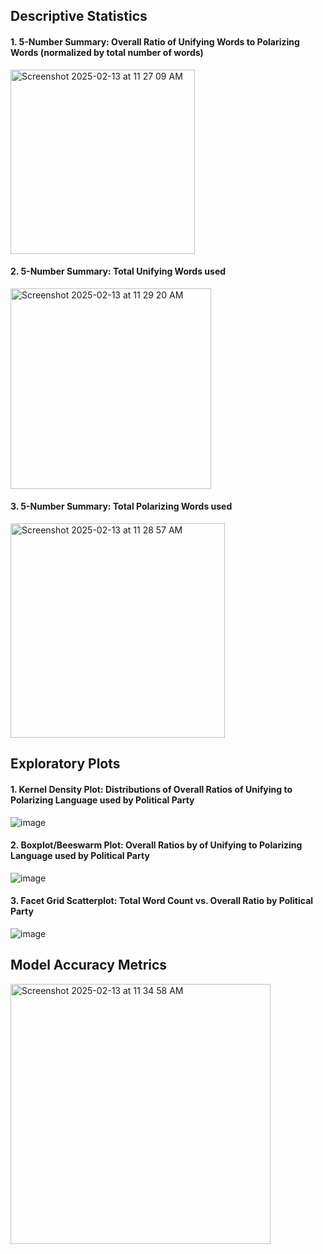 ## Descriptive Statistics 

#### 1. 5-Number Summary: Overall Ratio of Unifying Words to Polarizing Words (normalized by total number of words) 
<img width="295" alt="Screenshot 2025-02-13 at 11 27 09 AM" src="https://github.com/user-attachments/assets/5c5ced58-0261-488d-a6c0-7e448bcfc311" />

#### 2. 5-Number Summary: Total Unifying Words used
<img width="321" alt="Screenshot 2025-02-13 at 11 29 20 AM" src="https://github.com/user-attachments/assets/e5c327aa-9023-43ec-b17f-f4ab26855d38" />

#### 3. 5-Number Summary: Total Polarizing Words used
<img width="343" alt="Screenshot 2025-02-13 at 11 28 57 AM" src="https://github.com/user-attachments/assets/af143ee4-7d9f-4205-9edd-924751a66e89" />

## Exploratory Plots 

#### 1. Kernel Density Plot: Distributions of Overall Ratios of Unifying to Polarizing Language used by Political Party
![image](https://github.com/user-attachments/assets/eabb466c-47eb-40d9-aa84-d572cd491716)

#### 2. Boxplot/Beeswarm Plot: Overall Ratios by of Unifying to Polarizing Language used by Political Party
   ![image](https://github.com/user-attachments/assets/7d810b3e-58fe-4e8a-bce2-1d600e286ae0)

#### 3. Facet Grid Scatterplot: Total Word Count vs. Overall Ratio by Political Party
![image](https://github.com/user-attachments/assets/dbf99ec6-a20d-4d4b-882e-36cb266b9ae3)

## Model Accuracy Metrics 
<img width="416" alt="Screenshot 2025-02-13 at 11 34 58 AM" src="https://github.com/user-attachments/assets/495a7b73-8882-4e5a-94b7-5f23343adc98" />



